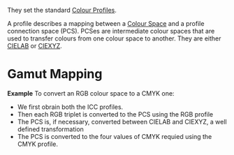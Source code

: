 They set the standard [Colour Profiles](Colour%20Profiles.md).

A profile describes a mapping between a [Colour Space](Colour%20Space.md) and a profile connection space (PCS). PCSes are intermediate colour spaces that are used to transfer colours from one colour space to another. They are either [CIELAB](CIELAB.md) or [CIEXYZ](CIE%201931%20XYZ%20Colour%20Space.md).

# Gamut Mapping
**Example**
To convert an RGB colour space to a CMYK one:
- We first obrain both the ICC profiles.
- Then each RGB triplet is converted to the PCS using the RGB profile
- The PCS is, if necessary, converted between CIELAB and CIEXYZ, a well defined transformation
- The PCS is converted to the four values of CMYK requied using the CMYK profile.